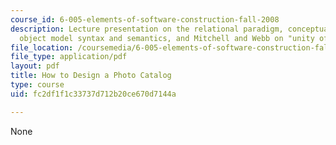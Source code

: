```yaml
---
course_id: 6-005-elements-of-software-construction-fall-2008
description: Lecture presentation on the relational paradigm, conceptual modeling,
  object model syntax and semantics, and Mitchell and Webb on "unity of purpose."
file_location: /coursemedia/6-005-elements-of-software-construction-fall-2008/fc2df1f1c33737d712b20ce670d7144a_MIT6_005f08_lec18.pdf
file_type: application/pdf
layout: pdf
title: How to Design a Photo Catalog
type: course
uid: fc2df1f1c33737d712b20ce670d7144a

---
```

None